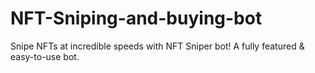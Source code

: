 # NFT-Sniping-and-buying-bot
Snipe NFTs at incredible speeds with NFT Sniper bot! A fully featured &amp; easy-to-use bot.
